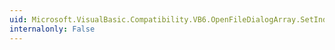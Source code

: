 ```yaml
---
uid: Microsoft.VisualBasic.Compatibility.VB6.OpenFileDialogArray.SetIndex(System.Windows.Forms.OpenFileDialog,System.Int16)
internalonly: False
---
```

